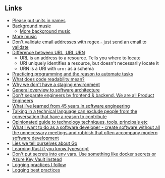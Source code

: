 ## Links
- [Please put units in names](https://ruudvanasseldonk.com/2022/03/20/please-put-units-in-names)
- [Background music](https://medium.com/@marat_badykov/do-you-use-background-music-while-coding-ea6c5362ce2b )
	- [More background music](https://medium.com/@marat_badykov/music-to-listen-to-while-coding-e810b4617a06 )
 - [More music ](https://musicforprogramming.net/latest/)
- [Don't validate email addresses with regex - just send an email to validate](https://davidcel.is/posts/stop-validating-email-addresses-with-regex/)
- [Difference between URL, URI, URN](https://auth0.com/blog/url-uri-urn-differences/ )
	- URL is an address to a resource. Tells you where to locate 
	- URI uniquely identifies a resource, but doesn't necessarily locate it 
	- URN is a URI with `urn:` as a schema 
- [Practicing programming and the reason to automate tasks](https://tratt.net/laurie/blog/2022/practising_programming.html )
- [What does code readability mean?](https://typicalprogrammer.com/what-does-code-readability-mean)
- [Why we don't have a staging environment](https://squeaky.ai/blog/development/why-we-dont-use-a-staging-environment)
- [General overview to software architecture](https://martinfowler.com/architecture/)
- [Don't separate engineers by frontend & backend. We are all Product Engineers](https://www.michellelim.org/writing/stop-using-frontend-backend/)
- [What I've learned from 45 years in software engineering](https://www.bti360.com/what-ive-learned-in-45-years-in-the-software-industry/)
- [Talking in a technical language can exclude people from the conversation that have a reason to contribute](https://www.sequential.dev/posts/be-less-technical/) 
- [Opinionated guide to technology techniques, tools, principals etc](https://www.thoughtworks.com/radar )
- [What I want to do as a software developer - create software without all the unnecessary meetings and rubbish that often accompany modern software development](https://www.lloydatkinson.net/posts/2022/my-thoughts-on-what-i-want-to-do-as-a-software-developer/) 
- [Lies we tell ourselves about Go](https://fasterthanli.me/articles/lies-we-tell-ourselves-to-keep-using-golang )
- [Learning Rust if you know typescript](https://michaelsalim.co.uk/blog/rust-from-0-to-80-for-js-dev/ )
- [Don't put secrets into env vars. Use something like docker secrets or Azure Key Vault instead](https://diogomonica.com/2017/03/27/why-you-shouldnt-use-env-variables-for-secret-data/)
- [Logging practices I follow ](https://www.16elt.com/2023/01/06/logging-practices-I-follow/)
- [Logging best practices](https://talktotheduck.dev/logging-best-practices-mdc-ingestion-and-scale)